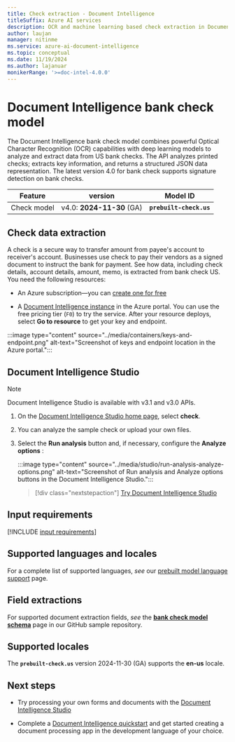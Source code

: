 ```yaml
---
title: Check extraction - Document Intelligence 
titleSuffix: Azure AI services
description: OCR and machine learning based check extraction in Document Intelligence extracts key data from cheques.
author: laujan
manager: nitinme
ms.service: azure-ai-document-intelligence
ms.topic: conceptual
ms.date: 11/19/2024
ms.author: lajanuar
monikerRange: '>=doc-intel-4.0.0'
---
```


<!-- markdownlint-disable MD033 -->

# Document Intelligence bank check model

The Document Intelligence bank check model combines powerful Optical Character Recognition (OCR) capabilities with deep learning models to analyze and extract data from US bank checks. The API analyzes printed checks; extracts key information, and returns a structured JSON data representation. The latest version 4.0 for bank check supports signature detection on bank checks.

| Feature   | version| Model ID |
|----------  |---------|--------|
| Check model|v4.0: **2024-11-30** (GA)|**`prebuilt-check.us`**|

## Check data extraction

A check is a secure way to transfer amount from payee's account to receiver's account. Businesses use check to pay their vendors as a signed document to instruct the bank for payment. See how data, including check details, account details, amount, memo, is extracted from bank check US. You need the following resources:

* An Azure subscription—you can [create one for free](https://azure.microsoft.com/free/cognitive-services/)

* A [Document Intelligence instance](https://portal.azure.com/#create/Microsoft.CognitiveServicesFormRecognizer) in the Azure portal. You can use the free pricing tier (`F0`) to try the service. After your resource deploys, select **Go to resource** to get your key and endpoint.

 :::image type="content" source="../media/containers/keys-and-endpoint.png" alt-text="Screenshot of keys and endpoint location in the Azure portal.":::

## Document Intelligence Studio

> [!NOTE]
> Document Intelligence Studio is available with v3.1 and v3.0 APIs.

1. On the [Document Intelligence Studio home page](https://documentintelligence.ai.azure.com/studio), select **check**.

1. You can analyze the sample check or upload your own files.

1. Select the **Run analysis** button and, if necessary, configure the **Analyze options** :

    :::image type="content" source="../media/studio/run-analysis-analyze-options.png" alt-text="Screenshot of Run analysis and Analyze options buttons in the Document Intelligence Studio.":::

    > [!div class="nextstepaction"]
    > [Try Document Intelligence Studio](https://formrecognizer.appliedai.azure.com/studio/prebuilt?formType=businessCard)

## Input requirements

[!INCLUDE [input requirements](../includes/input-requirements.md)]

## Supported languages and locales

 For a complete list of supported languages, *see* our [prebuilt model language support](../language-support/prebuilt.md) page.

## Field extractions

For supported document extraction fields, *see* the [**bank check model schema**](https://github.com/Azure-Samples/document-intelligence-code-samples/blob/main/schema/2024-11-30-ga/bank-check.md) page in our GitHub sample repository.

## Supported locales

The **`prebuilt-check.us`** version 2024-11-30 (GA) supports the **en-us** locale.

## Next steps

* Try processing your own forms and documents with the [Document Intelligence Studio](https://formrecognizer.appliedai.azure.com/studio)

* Complete a [Document Intelligence quickstart](../quickstarts/get-started-sdks-rest-api.md?view=doc-intel-3.0.0&preserve-view=true) and get started creating a document processing app in the development language of your choice.
